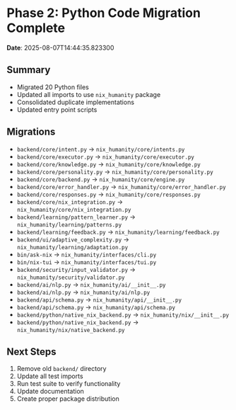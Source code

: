 # Phase 2: Python Code Migration Complete

**Date**: 2025-08-07T14:44:35.823300

## Summary

- Migrated 20 Python files
- Updated all imports to use `nix_humanity` package
- Consolidated duplicate implementations
- Updated entry point scripts

## Migrations

- `backend/core/intent.py` → `nix_humanity/core/intents.py`
- `backend/core/executor.py` → `nix_humanity/core/executor.py`
- `backend/core/knowledge.py` → `nix_humanity/core/knowledge.py`
- `backend/core/personality.py` → `nix_humanity/core/personality.py`
- `backend/core/backend.py` → `nix_humanity/core/engine.py`
- `backend/core/error_handler.py` → `nix_humanity/core/error_handler.py`
- `backend/core/responses.py` → `nix_humanity/core/responses.py`
- `backend/core/nix_integration.py` → `nix_humanity/core/nix_integration.py`
- `backend/learning/pattern_learner.py` → `nix_humanity/learning/patterns.py`
- `backend/learning/feedback.py` → `nix_humanity/learning/feedback.py`
- `backend/ui/adaptive_complexity.py` → `nix_humanity/learning/adaptation.py`
- `bin/ask-nix` → `nix_humanity/interfaces/cli.py`
- `bin/nix-tui` → `nix_humanity/interfaces/tui.py`
- `backend/security/input_validator.py` → `nix_humanity/security/validator.py`
- `backend/ai/nlp.py` → `nix_humanity/ai/__init__.py`
- `backend/ai/nlp.py` → `nix_humanity/ai/nlp.py`
- `backend/api/schema.py` → `nix_humanity/api/__init__.py`
- `backend/api/schema.py` → `nix_humanity/api/schema.py`
- `backend/python/native_nix_backend.py` → `nix_humanity/nix/__init__.py`
- `backend/python/native_nix_backend.py` → `nix_humanity/nix/native_backend.py`

## Next Steps

1. Remove old `backend/` directory
2. Update all test imports
3. Run test suite to verify functionality
4. Update documentation
5. Create proper package distribution
